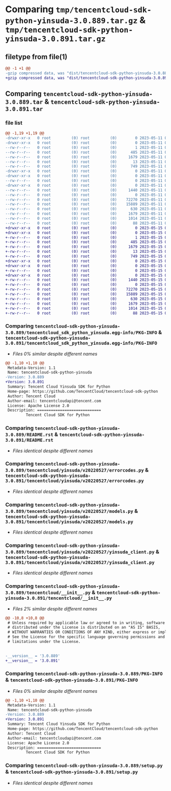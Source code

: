 # Comparing `tmp/tencentcloud-sdk-python-yinsuda-3.0.889.tar.gz` & `tmp/tencentcloud-sdk-python-yinsuda-3.0.891.tar.gz`

## filetype from file(1)

```diff
@@ -1 +1 @@
-gzip compressed data, was "dist/tencentcloud-sdk-python-yinsuda-3.0.889.tar", last modified: Thu May 11 03:29:29 2023, max compression
+gzip compressed data, was "dist/tencentcloud-sdk-python-yinsuda-3.0.891.tar", last modified: Mon May 15 04:56:35 2023, max compression
```

## Comparing `tencentcloud-sdk-python-yinsuda-3.0.889.tar` & `tencentcloud-sdk-python-yinsuda-3.0.891.tar`

### file list

```diff
@@ -1,19 +1,19 @@
-drwxr-xr-x   0 root         (0) root         (0)        0 2023-05-11 03:29:29.000000 tencentcloud-sdk-python-yinsuda-3.0.889/
-drwxr-xr-x   0 root         (0) root         (0)        0 2023-05-11 03:29:29.000000 tencentcloud-sdk-python-yinsuda-3.0.889/tencentcloud_sdk_python_yinsuda.egg-info/
--rw-r--r--   0 root         (0) root         (0)        1 2023-05-11 03:29:29.000000 tencentcloud-sdk-python-yinsuda-3.0.889/tencentcloud_sdk_python_yinsuda.egg-info/dependency_links.txt
--rw-r--r--   0 root         (0) root         (0)      485 2023-05-11 03:29:29.000000 tencentcloud-sdk-python-yinsuda-3.0.889/tencentcloud_sdk_python_yinsuda.egg-info/SOURCES.txt
--rw-r--r--   0 root         (0) root         (0)     1679 2023-05-11 03:29:29.000000 tencentcloud-sdk-python-yinsuda-3.0.889/tencentcloud_sdk_python_yinsuda.egg-info/PKG-INFO
--rw-r--r--   0 root         (0) root         (0)       13 2023-05-11 03:29:29.000000 tencentcloud-sdk-python-yinsuda-3.0.889/tencentcloud_sdk_python_yinsuda.egg-info/top_level.txt
--rw-r--r--   0 root         (0) root         (0)      749 2023-05-11 03:29:29.000000 tencentcloud-sdk-python-yinsuda-3.0.889/README.rst
-drwxr-xr-x   0 root         (0) root         (0)        0 2023-05-11 03:29:29.000000 tencentcloud-sdk-python-yinsuda-3.0.889/tencentcloud/
-drwxr-xr-x   0 root         (0) root         (0)        0 2023-05-11 03:29:29.000000 tencentcloud-sdk-python-yinsuda-3.0.889/tencentcloud/yinsuda/
--rw-r--r--   0 root         (0) root         (0)        0 2023-05-11 03:29:29.000000 tencentcloud-sdk-python-yinsuda-3.0.889/tencentcloud/yinsuda/__init__.py
-drwxr-xr-x   0 root         (0) root         (0)        0 2023-05-11 03:29:29.000000 tencentcloud-sdk-python-yinsuda-3.0.889/tencentcloud/yinsuda/v20220527/
--rw-r--r--   0 root         (0) root         (0)     1440 2023-05-11 03:29:29.000000 tencentcloud-sdk-python-yinsuda-3.0.889/tencentcloud/yinsuda/v20220527/errorcodes.py
--rw-r--r--   0 root         (0) root         (0)        0 2023-05-11 03:29:29.000000 tencentcloud-sdk-python-yinsuda-3.0.889/tencentcloud/yinsuda/v20220527/__init__.py
--rw-r--r--   0 root         (0) root         (0)    72270 2023-05-11 03:29:29.000000 tencentcloud-sdk-python-yinsuda-3.0.889/tencentcloud/yinsuda/v20220527/models.py
--rw-r--r--   0 root         (0) root         (0)    15889 2023-05-11 03:29:29.000000 tencentcloud-sdk-python-yinsuda-3.0.889/tencentcloud/yinsuda/v20220527/yinsuda_client.py
--rw-r--r--   0 root         (0) root         (0)      630 2023-05-11 03:29:29.000000 tencentcloud-sdk-python-yinsuda-3.0.889/tencentcloud/__init__.py
--rw-r--r--   0 root         (0) root         (0)     1679 2023-05-11 03:29:29.000000 tencentcloud-sdk-python-yinsuda-3.0.889/PKG-INFO
--rw-r--r--   0 root         (0) root         (0)     1014 2023-05-11 03:29:29.000000 tencentcloud-sdk-python-yinsuda-3.0.889/setup.py
--rw-r--r--   0 root         (0) root         (0)       88 2023-05-11 03:29:29.000000 tencentcloud-sdk-python-yinsuda-3.0.889/setup.cfg
+drwxr-xr-x   0 root         (0) root         (0)        0 2023-05-15 04:56:35.000000 tencentcloud-sdk-python-yinsuda-3.0.891/
+drwxr-xr-x   0 root         (0) root         (0)        0 2023-05-15 04:56:35.000000 tencentcloud-sdk-python-yinsuda-3.0.891/tencentcloud_sdk_python_yinsuda.egg-info/
+-rw-r--r--   0 root         (0) root         (0)        1 2023-05-15 04:56:35.000000 tencentcloud-sdk-python-yinsuda-3.0.891/tencentcloud_sdk_python_yinsuda.egg-info/dependency_links.txt
+-rw-r--r--   0 root         (0) root         (0)      485 2023-05-15 04:56:35.000000 tencentcloud-sdk-python-yinsuda-3.0.891/tencentcloud_sdk_python_yinsuda.egg-info/SOURCES.txt
+-rw-r--r--   0 root         (0) root         (0)     1679 2023-05-15 04:56:35.000000 tencentcloud-sdk-python-yinsuda-3.0.891/tencentcloud_sdk_python_yinsuda.egg-info/PKG-INFO
+-rw-r--r--   0 root         (0) root         (0)       13 2023-05-15 04:56:35.000000 tencentcloud-sdk-python-yinsuda-3.0.891/tencentcloud_sdk_python_yinsuda.egg-info/top_level.txt
+-rw-r--r--   0 root         (0) root         (0)      749 2023-05-15 04:56:35.000000 tencentcloud-sdk-python-yinsuda-3.0.891/README.rst
+drwxr-xr-x   0 root         (0) root         (0)        0 2023-05-15 04:56:35.000000 tencentcloud-sdk-python-yinsuda-3.0.891/tencentcloud/
+drwxr-xr-x   0 root         (0) root         (0)        0 2023-05-15 04:56:35.000000 tencentcloud-sdk-python-yinsuda-3.0.891/tencentcloud/yinsuda/
+-rw-r--r--   0 root         (0) root         (0)        0 2023-05-15 04:56:35.000000 tencentcloud-sdk-python-yinsuda-3.0.891/tencentcloud/yinsuda/__init__.py
+drwxr-xr-x   0 root         (0) root         (0)        0 2023-05-15 04:56:35.000000 tencentcloud-sdk-python-yinsuda-3.0.891/tencentcloud/yinsuda/v20220527/
+-rw-r--r--   0 root         (0) root         (0)     1440 2023-05-15 04:56:35.000000 tencentcloud-sdk-python-yinsuda-3.0.891/tencentcloud/yinsuda/v20220527/errorcodes.py
+-rw-r--r--   0 root         (0) root         (0)        0 2023-05-15 04:56:35.000000 tencentcloud-sdk-python-yinsuda-3.0.891/tencentcloud/yinsuda/v20220527/__init__.py
+-rw-r--r--   0 root         (0) root         (0)    72270 2023-05-15 04:56:35.000000 tencentcloud-sdk-python-yinsuda-3.0.891/tencentcloud/yinsuda/v20220527/models.py
+-rw-r--r--   0 root         (0) root         (0)    15889 2023-05-15 04:56:35.000000 tencentcloud-sdk-python-yinsuda-3.0.891/tencentcloud/yinsuda/v20220527/yinsuda_client.py
+-rw-r--r--   0 root         (0) root         (0)      630 2023-05-15 04:56:35.000000 tencentcloud-sdk-python-yinsuda-3.0.891/tencentcloud/__init__.py
+-rw-r--r--   0 root         (0) root         (0)     1679 2023-05-15 04:56:35.000000 tencentcloud-sdk-python-yinsuda-3.0.891/PKG-INFO
+-rw-r--r--   0 root         (0) root         (0)     1014 2023-05-15 04:56:35.000000 tencentcloud-sdk-python-yinsuda-3.0.891/setup.py
+-rw-r--r--   0 root         (0) root         (0)       88 2023-05-15 04:56:35.000000 tencentcloud-sdk-python-yinsuda-3.0.891/setup.cfg
```

### Comparing `tencentcloud-sdk-python-yinsuda-3.0.889/tencentcloud_sdk_python_yinsuda.egg-info/PKG-INFO` & `tencentcloud-sdk-python-yinsuda-3.0.891/tencentcloud_sdk_python_yinsuda.egg-info/PKG-INFO`

 * *Files 0% similar despite different names*

```diff
@@ -1,10 +1,10 @@
 Metadata-Version: 1.1
 Name: tencentcloud-sdk-python-yinsuda
-Version: 3.0.889
+Version: 3.0.891
 Summary: Tencent Cloud Yinsuda SDK for Python
 Home-page: https://github.com/TencentCloud/tencentcloud-sdk-python
 Author: Tencent Cloud
 Author-email: tencentcloudapi@tencent.com
 License: Apache License 2.0
 Description: ============================
         Tencent Cloud SDK for Python
```

### Comparing `tencentcloud-sdk-python-yinsuda-3.0.889/README.rst` & `tencentcloud-sdk-python-yinsuda-3.0.891/README.rst`

 * *Files identical despite different names*

### Comparing `tencentcloud-sdk-python-yinsuda-3.0.889/tencentcloud/yinsuda/v20220527/errorcodes.py` & `tencentcloud-sdk-python-yinsuda-3.0.891/tencentcloud/yinsuda/v20220527/errorcodes.py`

 * *Files identical despite different names*

### Comparing `tencentcloud-sdk-python-yinsuda-3.0.889/tencentcloud/yinsuda/v20220527/models.py` & `tencentcloud-sdk-python-yinsuda-3.0.891/tencentcloud/yinsuda/v20220527/models.py`

 * *Files identical despite different names*

### Comparing `tencentcloud-sdk-python-yinsuda-3.0.889/tencentcloud/yinsuda/v20220527/yinsuda_client.py` & `tencentcloud-sdk-python-yinsuda-3.0.891/tencentcloud/yinsuda/v20220527/yinsuda_client.py`

 * *Files identical despite different names*

### Comparing `tencentcloud-sdk-python-yinsuda-3.0.889/tencentcloud/__init__.py` & `tencentcloud-sdk-python-yinsuda-3.0.891/tencentcloud/__init__.py`

 * *Files 2% similar despite different names*

```diff
@@ -10,8 +10,8 @@
 # Unless required by applicable law or agreed to in writing, software
 # distributed under the License is distributed on an "AS IS" BASIS,
 # WITHOUT WARRANTIES OR CONDITIONS OF ANY KIND, either express or implied.
 # See the License for the specific language governing permissions and
 # limitations under the License.
 
 
-__version__ = '3.0.889'
+__version__ = '3.0.891'
```

### Comparing `tencentcloud-sdk-python-yinsuda-3.0.889/PKG-INFO` & `tencentcloud-sdk-python-yinsuda-3.0.891/PKG-INFO`

 * *Files 0% similar despite different names*

```diff
@@ -1,10 +1,10 @@
 Metadata-Version: 1.1
 Name: tencentcloud-sdk-python-yinsuda
-Version: 3.0.889
+Version: 3.0.891
 Summary: Tencent Cloud Yinsuda SDK for Python
 Home-page: https://github.com/TencentCloud/tencentcloud-sdk-python
 Author: Tencent Cloud
 Author-email: tencentcloudapi@tencent.com
 License: Apache License 2.0
 Description: ============================
         Tencent Cloud SDK for Python
```

### Comparing `tencentcloud-sdk-python-yinsuda-3.0.889/setup.py` & `tencentcloud-sdk-python-yinsuda-3.0.891/setup.py`

 * *Files identical despite different names*

